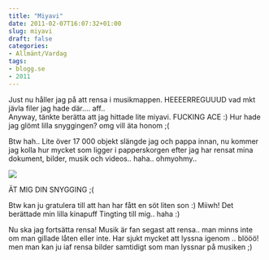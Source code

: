 ```yaml
---
title: "Miyavi"
date: 2011-02-07T16:07:32+01:00
slug: miyavi
draft: false
categories:
- Allmänt/Vardag
tags:
- blogg.se
- 2011
---
```

Just nu håller jag på att rensa i musikmappen. HEEEERREGUUUD vad mkt jävla filer jag hade där.... aff..  
Anyway, tänkte berätta att jag hittade lite miyavi. FUCKING ACE :) Hur hade jag glömt lilla snyggingen? omg vill äta honom ;(  
  
Btw hah.. Lite över 17 000 objekt slängde jag och pappa innan, nu kommer jag kolla hur mycket som ligger i papperskorgen efter jag har rensat mina dokument, bilder, musik och videos.. haha.. ohmyohmy..  
  
  
![](/assets/images/blogg.se/miyavi-1_131312436.jpg)  
  
  
  
  
ÄT MIG DIN SNYGGING ;(  
  
Btw kan ju gratulera till att han har fått en söt liten son :) Miiwh! Det berättade min lilla kinapuff Tingting till mig.. haha :)  
  
Nu ska jag fortsätta rensa! Musik är fan segast att rensa.. man minns inte om man gillade låten eller inte. Har sjukt mycket att lyssna igenom .. blööö! men man kan ju iaf rensa bilder samtidigt som man lyssnar på musiken ;)
